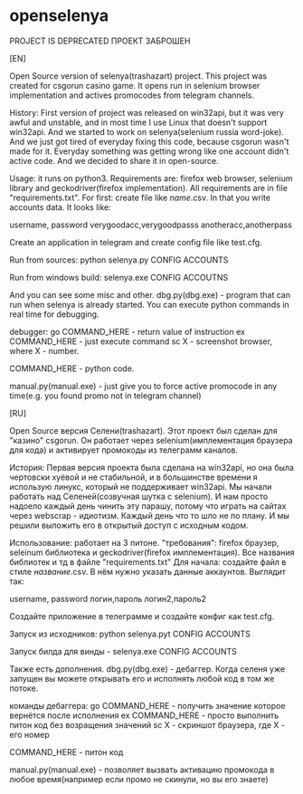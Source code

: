 # openselenya

PROJECT IS DEPRECATED
ПРОЕКТ ЗАБРОШЕН



[EN]

Open Source version of selenya(trashazart) project. This project was created for csgorun casino game. It opens run in selenium browser implementation and actives promocodes from telegram channels. 

History: First version of project was released on win32api, but it was very awful and unstable, and in most time I use Linux that doesn't support win32api. And we started to work on selenya(selenium russia word-joke). And we just got tired of everyday fixing this code, because csgorun wasn't made for it. Everyday something was getting wrong like one account didn't active code. And we decided to share it in open-source.

Usage: it runs on python3. Requirements are: firefox web browser, selenium library and geckodriver(firefox implementation). All requirements are in file "requirements.txt".
For first: create file like *name*.csv. In that you write accounts data. It looks like:

username, password
verygoodacc,verygoodpasss
anotheracc,anotherpass

Create an application in telegram and create config file like test.cfg.

Run from sources: python selenya.py CONFIG ACCOUNTS

Run from windows build: selenya.exe CONFIG ACCOUTNS


And you can see some misc and other. dbg.py(dbg.exe) - program that can run when selenya is already started. You can execute python commands in real time for debugging.

debugger:
go COMMAND_HERE - return value of instruction
ex COMMAND_HERE - just execute command
sc X - screenshot browser, where X - number.

COMMAND_HERE - python code.

manual.py(manual.exe) - just give you to force active promocode in any time(e.g. you found promo not in telegram channel)

[RU]

Open Source версия Селени(trashazart). Этот проект был сделан для "казино" csgorun. Он работает через selenium(имплементация браузера для кода) и активирует промокоды из телеграмм каналов.

История: Первая версия проекта была сделана на win32api, но она была чертовски хуёвой и не стабильной, и в большинстве времени я использую линукс, который не поддерживает win32api. Мы начали работать над Селеней(созвучная шутка с selenium). И нам просто надоело каждый день чинить эту парашу, потому что играть на сайтах через webscrap - идиотизм. Каждый день что то шло не по плану. И мы решили выложить его в открытый доступ с исходным кодом.

Использование: работает на 3 питоне. "требования": firefox браузер, seleinum библиотека и geckodriver(firefox имплементация). Все названия библиотек и тд в файле "requirements.txt"
Для начала: создайте файл в стиле *название*.csv. В нём нужно указать данные аккаунтов. Выглядит так:

username, password
логин,пароль
логин2,пароль2

Создайте приложение в телеграмме и создайте конфиг как test.cfg.

Запуск из исходников: python selenya.pyt CONFIG ACCOUNTS

Запуск билда для винды - selenya.exe CONFIG ACCOUNTS


Также есть дополнения. dbg.py(dbg.exe) - дебаггер. Когда селеня уже запущен вы можете открывать его и исполнять любой код в том же потоке.

команды дебаггера:
go COMMAND_HERE - получить значение которое вернётся после исполнения
ex COMMAND_HERE - просто выполнить питон код без возращения значений
sc X - скриншот браузера, где X - его номер

COMMAND_HERE - питон код

manual.py(manual.exe) - позволяет вызвать активацию промокода в любое время(например если промо не скинули, но вы его знаете)
